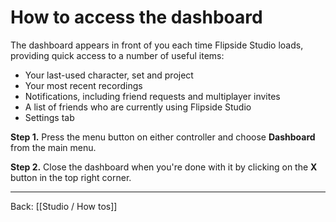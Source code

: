 # How to access the dashboard

The dashboard appears in front of you each time Flipside Studio loads, providing quick access to a number of useful items:

- Your last-used character, set and project
- Your most recent recordings
- Notifications, including friend requests and multiplayer invites
- A list of friends who are currently using Flipside Studio
- Settings tab

**Step 1.** Press the menu button on either controller and choose **Dashboard** from the main menu.

**Step 2.** Close the dashboard when you're done with it by clicking on the **X** button in the top right corner.

---

Back: [[Studio / How tos]]
